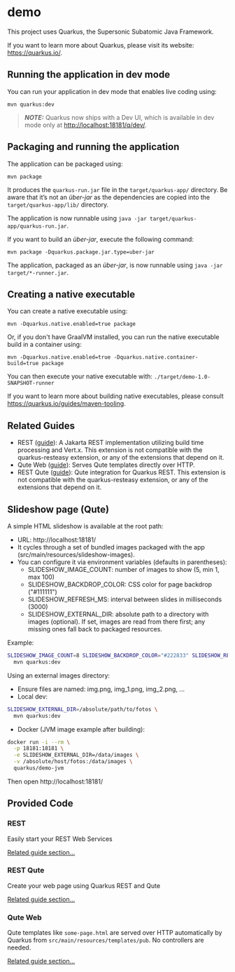 # demo

This project uses Quarkus, the Supersonic Subatomic Java Framework.

If you want to learn more about Quarkus, please visit its website: <https://quarkus.io/>.

## Running the application in dev mode

You can run your application in dev mode that enables live coding using:

```shell script
mvn quarkus:dev
```

> **_NOTE:_**  Quarkus now ships with a Dev UI, which is available in dev mode only at <http://localhost:18181/q/dev/>.

## Packaging and running the application

The application can be packaged using:

```shell script
mvn package
```

It produces the `quarkus-run.jar` file in the `target/quarkus-app/` directory.
Be aware that it’s not an _über-jar_ as the dependencies are copied into the `target/quarkus-app/lib/` directory.

The application is now runnable using `java -jar target/quarkus-app/quarkus-run.jar`.

If you want to build an _über-jar_, execute the following command:

```shell script
mvn package -Dquarkus.package.jar.type=uber-jar
```

The application, packaged as an _über-jar_, is now runnable using `java -jar target/*-runner.jar`.

## Creating a native executable

You can create a native executable using:

```shell script
mvn -Dquarkus.native.enabled=true package
```

Or, if you don't have GraalVM installed, you can run the native executable build in a container using:

```shell script
mvn -Dquarkus.native.enabled=true -Dquarkus.native.container-build=true package
```

You can then execute your native executable with: `./target/demo-1.0-SNAPSHOT-runner`

If you want to learn more about building native executables, please consult <https://quarkus.io/guides/maven-tooling>.

## Related Guides

- REST ([guide](https://quarkus.io/guides/rest)): A Jakarta REST implementation utilizing build time processing and
  Vert.x. This extension is not compatible with the quarkus-resteasy extension, or any of the extensions that depend on
  it.
- Qute Web ([guide](https://quarkiverse.github.io/quarkiverse-docs/quarkus-qute-web/dev/index.html)): Serves Qute
  templates directly over HTTP.
- REST Qute ([guide](https://quarkus.io/guides/qute-reference#rest_integration)): Qute integration for Quarkus REST.
  This extension is not compatible with the quarkus-resteasy extension, or any of the extensions that depend on it.

## Slideshow page (Qute)

A simple HTML slideshow is available at the root path:

- URL: http://localhost:18181/
- It cycles through a set of bundled images packaged with the app (src/main/resources/slideshow-images).
- You can configure it via environment variables (defaults in parentheses):
  - SLIDESHOW_IMAGE_COUNT: number of images to show (5, min 1, max 100)
  - SLIDESHOW_BACKDROP_COLOR: CSS color for page backdrop ("#111111")
  - SLIDESHOW_REFRESH_MS: interval between slides in milliseconds (3000)
  - SLIDESHOW_EXTERNAL_DIR: absolute path to a directory with images (optional). If set, images are read from there first; any missing ones fall back to packaged resources.

Example:

```bash
SLIDESHOW_IMAGE_COUNT=8 SLIDESHOW_BACKDROP_COLOR="#222833" SLIDESHOW_REFRESH_MS=2000 \
  mvn quarkus:dev
```

Using an external images directory:

- Ensure files are named: img.png, img_1.png, img_2.png, ...
- Local dev:

```bash
SLIDESHOW_EXTERNAL_DIR=/absolute/path/to/fotos \
  mvn quarkus:dev
```

- Docker (JVM image example after building):

```bash
docker run -i --rm \
  -p 18181:18181 \
  -e SLIDESHOW_EXTERNAL_DIR=/data/images \
  -v /absolute/host/fotos:/data/images \
  quarkus/demo-jvm
```

Then open http://localhost:18181/

## Provided Code

### REST

Easily start your REST Web Services

[Related guide section...](https://quarkus.io/guides/getting-started-reactive#reactive-jax-rs-resources)

### REST Qute

Create your web page using Quarkus REST and Qute

[Related guide section...](https://quarkus.io/guides/qute#type-safe-templates)

### Qute Web

Qute templates like `some-page.html` are served over HTTP automatically by Quarkus from `src/main/resources/templates/pub`.
No controllers are needed.

[Related guide section...](https://docs.quarkiverse.io/quarkus-qute-web/dev/index.html)



